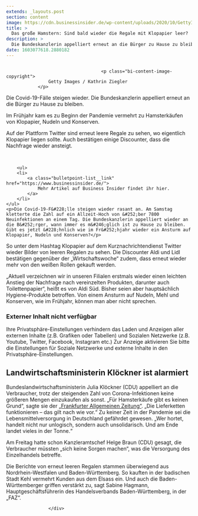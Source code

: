 ```yaml
--- 
extends: _layouts.post 
section: content 
image: https://cdn.businessinsider.de/wp-content/uploads/2020/10/GettyImages-1213864798.jpg 
title: > 
  Das große Hamstern: Sind bald wieder die Regale mit Klopapier leer? 
description: > 
  Die Bundeskanzlerin appelliert erneut an die Bürger zu Hause zu bleiben.Im Frühjahr kam es zu Beginn der Pandemie vermehrt zu Hamsterkäufen von Klopapier, Nudeln und Konserven.Auf der Plattform Twitter sind erneut leere Regale zu sehen, wo eigentlich Klopapier liegen sollte.Die Bundeskanzlerin appelliert wieder an die Bürger, wann immer es möglich ist zu Hause zu bleiben.Die Discounter Aldi und Lidl bestätigen gegenüber der „Wirtschaftswoche“ zudem, dass erneut wieder mehr von den weißen Rollen gekauft werden. 
date: 1603077618.2880182 
--- 
```

<div>
							<img src="https://cdn.businessinsider.de/wp-content/uploads/2020/10/GettyImages-1213864798-600x405.jpg" alt="" title="">
			
										<p class="bi-content-image-copyright">
					Getty Images / Kathrin Ziegler
				</p>
					
	


<p>Die Covid-19-F&#228;lle steigen wieder. Die Bundeskanzlerin appelliert erneut an die B&#252;rger zu Hause zu bleiben.</p>
<p>Im Fr&#252;hjahr kam es zu Beginn der Pandemie vermehrt zu Hamsterk&#228;ufen von Klopapier, Nudeln und Konserven.</p>
<p>Auf der Plattform Twitter sind erneut leere Regale zu sehen, wo eigentlich Klopapier liegen sollte. Auch best&#228;tigen einige Discounter, dass die Nachfrage wieder ansteigt.</p>
<p>&#160;</p>


		<ul>
		<li>
			<a class="bulletpoint-list__link" href="https://www.businessinsider.de/">
				Mehr Artikel auf Business Insider findet ihr hier.
			</a>
		</li>
	</ul>
	<p>Die Covid-19-F&#228;lle steigen wieder rasant an. Am Samstag kletterte die Zahl auf ein Allzeit-Hoch von &#252;ber 7800 Neuinfektionen an einem Tag. Die Bundeskanzlerin appelliert wieder an die B&#252;rger, wann immer es m&#246;glich ist zu Hause zu bleiben. Gibt es jetzt &#228;hnlich wie im Fr&#252;hjahr wieder ein Ansturm auf Klopapier, Nudeln und Konserven?</p>



<p>So unter dem Hashtag Klopapier auf dem Kurznachrichtendienst Twitter wieder Bilder von leeren Regalen zu sehen. Die Discounter Aldi und Lidl best&#228;tigen gegen&#252;ber der &#8222;Wirtschaftswoche&#8220; zudem, dass erneut wieder mehr von den wei&#223;en Rollen gekauft werden. </p>



<p>&#8222;Aktuell verzeichnen wir in unseren Filialen erstmals wieder einen leichten Anstieg der Nachfrage nach vereinzelten Produkten, darunter auch Toilettenpapier&#8220;, hei&#223;t es von Aldi S&#252;d. Bisher seien aber haupts&#228;chlich Hygiene-Produkte betroffen. Von einem Ansturm auf Nudeln, Mehl und Konserven, wie im Fr&#252;hjahr, k&#246;nnen man aber nicht sprechen. </p>



<h3>Externer Inhalt nicht verf&#252;gbar</h3>
	<p>Ihre Privatsph&#228;re-Einstellungen verhindern das Laden und Anzeigen aller externen Inhalte (z.B. Grafiken oder Tabellen) und Sozialen Netzwerke (z.B. Youtube, Twitter, Facebook, Instagram etc.) &#13;
&#13;
Zur Anzeige aktivieren Sie bitte die Einstellungen f&#252;r Soziale Netzwerke und externe Inhalte in den Privatsph&#228;re-Einstellungen.&#13;
&#13;
</p>
	




<h2>Landwirtschaftsministerin Kl&#246;ckner ist alarmiert&#160;</h2>



<p>Bundeslandwirtschaftsministerin Julia Kl&#246;ckner (CDU) appelliert an die Verbraucher, trotz der steigenden Zahl von Corona-Infektionen keine gr&#246;&#223;eren Mengen einzukaufen als sonst. &#8222;F&#252;r Hamsterk&#228;ufe gibt es keinen Grund&#8220;, sagte sie der <a href="https://www.faz.net/aktuell/wirtschaft/die-deutschen-hamstern-wieder-17007920.html">&#8222;Frankfurter Allgemeinen Zeitung&#8220;</a>. &#8222;Die Lieferketten funktionieren &#8211; das gilt nach wie vor.&#8220; Zu keiner Zeit in der Pandemie sei die Lebensmittelversorgung in Deutschland gef&#228;hrdet gewesen. &#8222;Wer hortet, handelt nicht nur unlogisch, sondern auch unsolidarisch. Und am Ende landet vieles in der Tonne.&#8220;</p>



<p>Am Freitag hatte schon Kanzleramtschef Helge Braun (CDU) gesagt, die Verbraucher m&#252;ssten &#8222;sich keine Sorgen machen&#8220;, was die Versorgung des Einzelhandels betreffe.</p>



<p>Die Berichte von erneut leeren Regalen stammen &#252;berwiegend aus Nordrhein-Westfalen und Baden-W&#252;rttemberg. So kauften in der badischen Stadt Kehl vermehrt Kunden aus dem Elsass ein. Und auch die Baden-W&#252;rttemberger griffen verst&#228;rkt zu, sagt Sabine Hagmann, Hauptgesch&#228;ftsf&#252;hrerin des Handelsverbands Baden-W&#252;rttemberg, in der &#8222;FAZ&#8220;.</p>



 
<p class="OUTBRAIN"></p>

			
					</div>